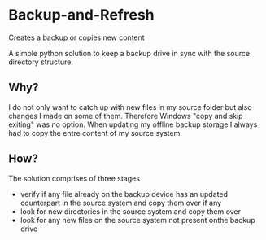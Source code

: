 # Backup-and-Refresh
 Creates a backup or copies new content

A simple python solution to keep a backup drive in sync with the source directory structure.


## Why?
I do not only want to catch up with new files in my source folder but also changes I made on some of them.
Therefore Windows "copy and skip exiting" was no option.
When updating my offline backup storage I always had to copy the entre content of my source system.

## How?
The solution comprises of three stages
- verify if any file already on the backup device has an updated counterpart in the source system and copy them over if any
- look for new directories in the source system and copy them over
- look for any new files on the source system not present onthe backup drive
